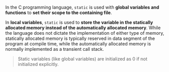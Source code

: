 In the C programming language, `static` is used with **global variables and functions** to **set their scope to the containing file**.

In **local variables**, `static` is used to **store the variable in the statically allocated memory instead of the automatically allocated memory**. While the language does not dictate the implementation of either type of memory, statically allocated memory is typically reserved in data segment of the program at compile time, while the automatically allocated memory is normally implemented as a transient call stack.


> Static variables (like global variables) are initialized as 0 if not initialized explicitly.